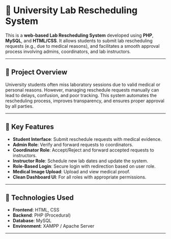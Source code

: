 # 🧪 University Lab Rescheduling System

This is a **web-based Lab Rescheduling System** developed using **PHP**, **MySQL**, and **HTML/CSS**. It allows students to submit lab rescheduling requests (e.g., due to medical reasons), and facilitates a smooth approval process involving admins, coordinators, and lab instructors.

---

## 📌 Project Overview

University students often miss laboratory sessions due to valid medical or personal reasons. However, managing reschedule requests manually can lead to delays, confusion, and poor tracking. This system automates the rescheduling process, improves transparency, and ensures proper approval by all parties.

---

## 📌 Key Features

- **Student Interface**: Submit reschedule requests with medical evidence.
- **Admin Role**: Verify and forward requests to coordinators.
- **Coordinator Role**: Accept/Reject and forward accepted requests to instructors.
- **Instructor Role**: Schedule new lab dates and update the system.
- **Role-Based Login**: Secure login with redirection based on user role.
- **Medical Image Upload**: Upload and view medical proof.
- **Clean Dashboard UI**: For all roles with appropriate permissions.

---

## 📌 Technologies Used

- **Frontend**: HTML, CSS
- **Backend**: PHP (Procedural)
- **Database**: MySQL
- **Environment**: XAMPP / Apache Server

---
